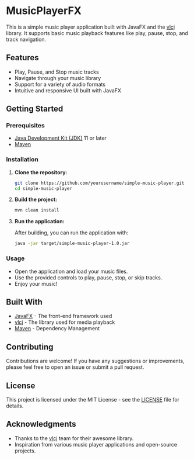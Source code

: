 # MusicPlayerFX

This is a simple music player application built with JavaFX and the [vlcj](https://github.com/caprica/vlcj) library. It supports basic music playback features like play, pause, stop, and track navigation.

## Features

- Play, Pause, and Stop music tracks
- Navigate through your music library
- Support for a variety of audio formats
- Intuitive and responsive UI built with JavaFX

## Getting Started

### Prerequisites

- [Java Development Kit (JDK)](https://www.oracle.com/java/technologies/javase-jdk11-downloads.html) 11 or later
- [Maven](https://maven.apache.org/)

### Installation

1. **Clone the repository:**

    ```bash
    git clone https://github.com/yourusername/simple-music-player.git
    cd simple-music-player
    ```

2. **Build the project:**
    
    ```bash
    mvn clean install
    ```

3. **Run the application:**

    After building, you can run the application with:

    ```bash
    java -jar target/simple-music-player-1.0.jar
    ```

### Usage

- Open the application and load your music files.
- Use the provided controls to play, pause, stop, or skip tracks.
- Enjoy your music!

## Built With

- [JavaFX](https://openjfx.io/) - The front-end framework used
- [vlcj](https://github.com/caprica/vlcj) - The library used for media playback
- [Maven](https://maven.apache.org/) - Dependency Management

## Contributing

Contributions are welcome! If you have any suggestions or improvements, please feel free to open an issue or submit a pull request.

## License

This project is licensed under the MIT License - see the [LICENSE](LICENSE) file for details.

## Acknowledgments

- Thanks to the [vlcj](https://github.com/caprica/vlcj) team for their awesome library.
- Inspiration from various music player applications and open-source projects.
